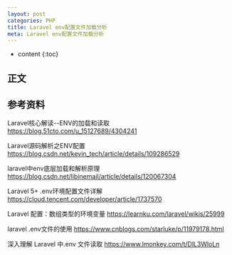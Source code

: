 ```yaml
---
layout: post
categories: PHP
title: Laravel env配置文件加载分析
meta: Laravel env配置文件加载分析
---
```

* content
{:toc}

## 正文




## 参考资料

Laravel核心解读--ENV的加载和读取 <https://blog.51cto.com/u_15127689/4304241>

Laravel源码解析之ENV配置 <https://blog.csdn.net/kevin_tech/article/details/109286529>

laravel中env底层加载和解析原理 <https://blog.csdn.net/libinemail/article/details/120067304>

Laravel 5+ .env环境配置文件详解 <https://cloud.tencent.com/developer/article/1737570>

Laravel 配置：数组类型的环境变量 <https://learnku.com/laravel/wikis/25999>

laravel .env文件的使用 <https://www.cnblogs.com/starluke/p/11979178.html>

深入理解 Laravel 中.env 文件读取 <https://www.lmonkey.com/t/DlL3WloLn>








